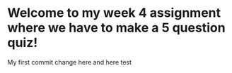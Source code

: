 # Welcome to my week 4 assignment where we have to make a 5 question quiz!
My first commit change here
and here test